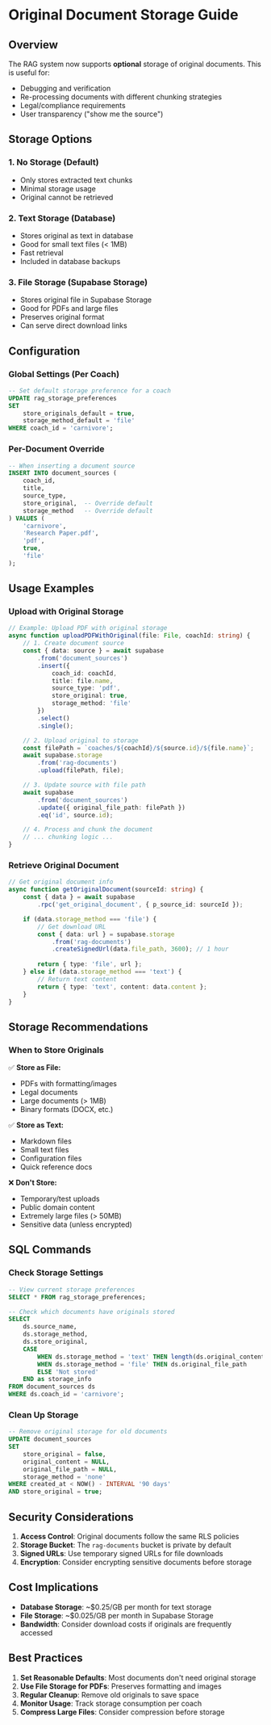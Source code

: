 # Original Document Storage Guide

## Overview

The RAG system now supports **optional** storage of original documents. This is useful for:
- Debugging and verification
- Re-processing documents with different chunking strategies
- Legal/compliance requirements
- User transparency ("show me the source")

## Storage Options

### 1. **No Storage** (Default)
- Only stores extracted text chunks
- Minimal storage usage
- Original cannot be retrieved

### 2. **Text Storage** (Database)
- Stores original as text in database
- Good for small text files (< 1MB)
- Fast retrieval
- Included in database backups

### 3. **File Storage** (Supabase Storage)
- Stores original file in Supabase Storage
- Good for PDFs and large files
- Preserves original format
- Can serve direct download links

## Configuration

### Global Settings (Per Coach)
```sql
-- Set default storage preference for a coach
UPDATE rag_storage_preferences
SET 
    store_originals_default = true,
    storage_method_default = 'file'
WHERE coach_id = 'carnivore';
```

### Per-Document Override
```sql
-- When inserting a document source
INSERT INTO document_sources (
    coach_id, 
    title, 
    source_type, 
    store_original,  -- Override default
    storage_method   -- Override default
) VALUES (
    'carnivore',
    'Research Paper.pdf',
    'pdf',
    true,
    'file'
);
```

## Usage Examples

### Upload with Original Storage

```typescript
// Example: Upload PDF with original storage
async function uploadPDFWithOriginal(file: File, coachId: string) {
    // 1. Create document source
    const { data: source } = await supabase
        .from('document_sources')
        .insert({
            coach_id: coachId,
            title: file.name,
            source_type: 'pdf',
            store_original: true,
            storage_method: 'file'
        })
        .select()
        .single();

    // 2. Upload original to storage
    const filePath = `coaches/${coachId}/${source.id}/${file.name}`;
    await supabase.storage
        .from('rag-documents')
        .upload(filePath, file);

    // 3. Update source with file path
    await supabase
        .from('document_sources')
        .update({ original_file_path: filePath })
        .eq('id', source.id);

    // 4. Process and chunk the document
    // ... chunking logic ...
}
```

### Retrieve Original Document

```typescript
// Get original document info
async function getOriginalDocument(sourceId: string) {
    const { data } = await supabase
        .rpc('get_original_document', { p_source_id: sourceId });

    if (data.storage_method === 'file') {
        // Get download URL
        const { data: url } = supabase.storage
            .from('rag-documents')
            .createSignedUrl(data.file_path, 3600); // 1 hour
        
        return { type: 'file', url };
    } else if (data.storage_method === 'text') {
        // Return text content
        return { type: 'text', content: data.content };
    }
}
```

## Storage Recommendations

### When to Store Originals

✅ **Store as File:**
- PDFs with formatting/images
- Legal documents
- Large documents (> 1MB)
- Binary formats (DOCX, etc.)

✅ **Store as Text:**
- Markdown files
- Small text files
- Configuration files
- Quick reference docs

❌ **Don't Store:**
- Temporary/test uploads
- Public domain content
- Extremely large files (> 50MB)
- Sensitive data (unless encrypted)

## SQL Commands

### Check Storage Settings
```sql
-- View current storage preferences
SELECT * FROM rag_storage_preferences;

-- Check which documents have originals stored
SELECT 
    ds.source_name,
    ds.storage_method,
    ds.store_original,
    CASE 
        WHEN ds.storage_method = 'text' THEN length(ds.original_content) || ' chars'
        WHEN ds.storage_method = 'file' THEN ds.original_file_path
        ELSE 'Not stored'
    END as storage_info
FROM document_sources ds
WHERE ds.coach_id = 'carnivore';
```

### Clean Up Storage
```sql
-- Remove original storage for old documents
UPDATE document_sources
SET 
    store_original = false,
    original_content = NULL,
    original_file_path = NULL,
    storage_method = 'none'
WHERE created_at < NOW() - INTERVAL '90 days'
AND store_original = true;
```

## Security Considerations

1. **Access Control**: Original documents follow the same RLS policies
2. **Storage Bucket**: The `rag-documents` bucket is private by default
3. **Signed URLs**: Use temporary signed URLs for file downloads
4. **Encryption**: Consider encrypting sensitive documents before storage

## Cost Implications

- **Database Storage**: ~$0.25/GB per month for text storage
- **File Storage**: ~$0.025/GB per month in Supabase Storage
- **Bandwidth**: Consider download costs if originals are frequently accessed

## Best Practices

1. **Set Reasonable Defaults**: Most documents don't need original storage
2. **Use File Storage for PDFs**: Preserves formatting and images
3. **Regular Cleanup**: Remove old originals to save space
4. **Monitor Usage**: Track storage consumption per coach
5. **Compress Large Files**: Consider compression before storage